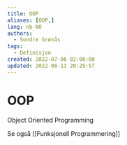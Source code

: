 ```yaml
---
title: OOP
aliases: [OOP,]
lang: nb-NO
authors:
  - Sondre Grønås
tags:
  - Definisjon
created: 2022-07-06 02:00:00
updated: 2022-08-13 20:29:57
---
```

# OOP
Object Oriented Programming

Se også [[Funksjonell Programmering]]